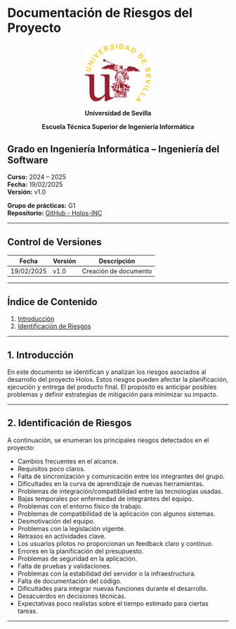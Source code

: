 # Documentación de Riesgos del Proyecto

<p align="center">
  <img src="https://raw.githubusercontent.com/Holos-INC/Docusaurus-Holos/main/static/img/universidad-de-sevilla-logo.png" alt="Universidad de Sevilla" width="150"/>
</p>
<p align="center">
  <strong>Universidad de Sevilla</strong> 
</p>
<p align="center">
  <strong>Escuela Técnica Superior de Ingeniería Informática</strong>  
</p>

## Grado en Ingeniería Informática – Ingeniería del Software

**Curso:** 2024 – 2025  
**Fecha:** 19/02/2025  
**Versión:** v1.0  

**Grupo de prácticas:** G1  
**Repositorio:** [GitHub - Holos-INC](https://github.com/Holos-INC)

---

## Control de Versiones

| Fecha       | Versión | Descripción           |
|------------|---------|-----------------------|
| 19/02/2025 | v1.0    | Creación de documento |

---

## Índice de Contenido
1. [Introducción](#1-introducción)
2. [Identificación de Riesgos](#2-identificación-de-riesgos)

---

## 1. Introducción
En este documento se identifican y analizan los riesgos asociados al desarrollo del proyecto Holos. Estos riesgos pueden afectar la planificación, ejecución y entrega del producto final. El propósito es anticipar posibles problemas y definir estrategias de mitigación para minimizar su impacto.

---

## 2. Identificación de Riesgos
A continuación, se enumeran los principales riesgos detectados en el proyecto:

- Cambios frecuentes en el alcance.
- Requisitos poco claros.
- Falta de sincronización y comunicación entre los integrantes del grupo.
- Dificultades en la curva de aprendizaje de nuevas herramientas.
- Problemas de integración/compatibilidad entre las tecnologías usadas.
- Bajas temporales por enfermedad de integrantes del equipo.
- Problemas con el entorno físico de trabajo.
- Problemas de compatibilidad de la aplicación con algunos sistemas.
- Desmotivación del equipo.
- Problemas con la legislación vigente.
- Retrasos en actividades clave.
- Los usuarios pilotos no proporcionan un feedback claro y continuo.
- Errores en la planificación del presupuesto.
- Problemas de seguridad en la aplicación.
- Falta de pruebas y validaciones.
- Problemas con la estabilidad del servidor o la infraestructura.
- Falta de documentación del código.
- Dificultades para integrar nuevas funciones durante el desarrollo.
- Desacuerdos en decisiones técnicas.
- Expectativas poco realistas sobre el tiempo estimado para ciertas tareas.

---



